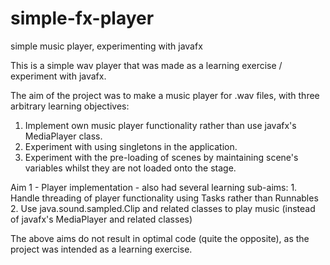 # simple-fx-player
simple music player, experimenting with javafx

This is a simple wav player that was made as a learning exercise / experiment with javafx. 

The aim of the project was to make a music player for .wav files, with three arbitrary learning objectives: 
  1. Implement own music player functionality rather than use javafx's MediaPlayer class. 
  2. Experiment with using singletons in the application. 
  3. Experiment with the pre-loading of scenes by maintaining scene's variables whilst they are not loaded onto
      the stage. 
      
  Aim 1 - Player implementation - also had several learning sub-aims: 
        1.  Handle threading of player functionality using Tasks rather than Runnables
        2. Use java.sound.sampled.Clip and related classes to play music (instead of javafx's MediaPlayer and related classes)
        
  
  The above aims do not result in optimal code (quite the opposite), as the project was intended as a learning exercise. 
  
  
      
